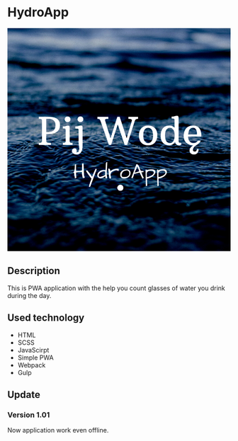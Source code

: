 # HydroApp
![Kropla wody](https://github.com/Dekstryn/HydroApp/blob/master/src/assets/img/pij_wode_FB.png)
## Description
This is PWA application with the help you count glasses of water you drink during the day.
## Used technology
- HTML
- SCSS
- JavaScirpt
- Simple PWA
- Webpack
- Gulp
## Update
### Version 1.01
Now application work even offline.